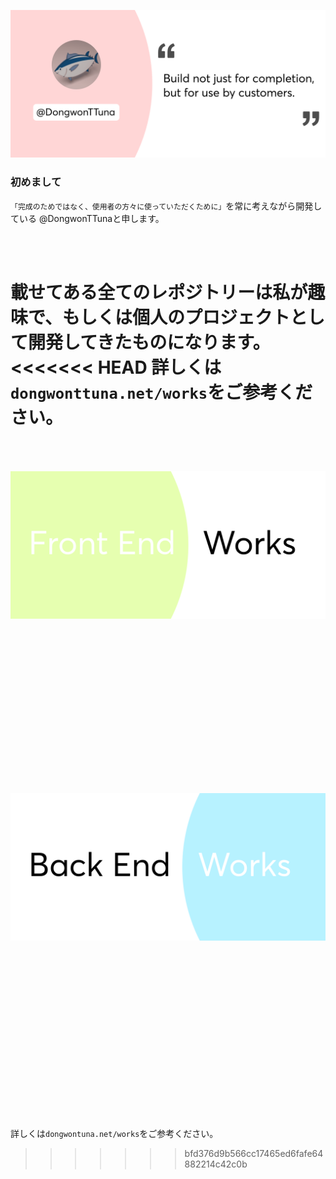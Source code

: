 ![Top Banner](img/topBanner.png)


### 初めまして

`「完成のためではなく、使用者の方々に使っていただくために」`を常に考えながら開発している
@DongwonTTunaと申します。


<br/>
<br/>


載せてある全てのレポジトリーは私が趣味で、もしくは個人のプロジェクトとして開発してきたものになります。<br/>
<<<<<<< HEAD
詳しくは`dongwonttuna.net/works`をご参考ください。
<br/>
<br/>
<br/>
![Top Banner](img/frontendWorks.png)
<br/>
<br/>
<br/>
<br/>
<br/>
<br/>
<br/>
<br/>
<br/>
![Top Banner](img/backendWorks.png)
<br/>
<br/>
<br/>
<br/>
<br/>
<br/>
<br/>
<br/>
<br/>
=======
詳しくは`dongwontuna.net/works`をご参考ください。
>>>>>>> bfd376d9b566cc17465ed6fafe64882214c42c0b
